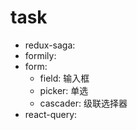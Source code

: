 # task

- redux-saga:
- formily:
- form:
  - field: 输入框
  - picker: 单选
  - cascader: 级联选择器
- react-query:
